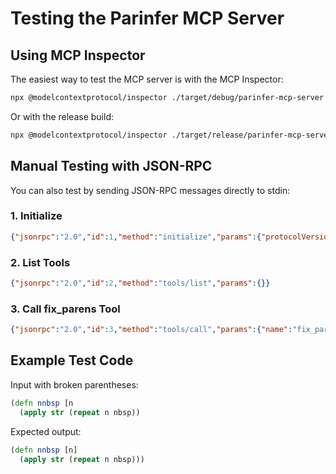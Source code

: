 # Testing the Parinfer MCP Server

## Using MCP Inspector

The easiest way to test the MCP server is with the MCP Inspector:

```bash
npx @modelcontextprotocol/inspector ./target/debug/parinfer-mcp-server
```

Or with the release build:

```bash
npx @modelcontextprotocol/inspector ./target/release/parinfer-mcp-server
```

## Manual Testing with JSON-RPC

You can also test by sending JSON-RPC messages directly to stdin:

### 1. Initialize

```json
{"jsonrpc":"2.0","id":1,"method":"initialize","params":{"protocolVersion":"2024-11-05","capabilities":{},"clientInfo":{"name":"test","version":"1.0"}}}
```

### 2. List Tools

```json
{"jsonrpc":"2.0","id":2,"method":"tools/list","params":{}}
```

### 3. Call fix_parens Tool

```json
{"jsonrpc":"2.0","id":3,"method":"tools/call","params":{"name":"fix_parens","arguments":{"code":"(defn foo [x\n  (+ x 1"}}}
```

## Example Test Code

Input with broken parentheses:
```clojure
(defn nnbsp [n
  (apply str (repeat n nbsp))
```

Expected output:
```clojure
(defn nnbsp [n]
  (apply str (repeat n nbsp)))
```
